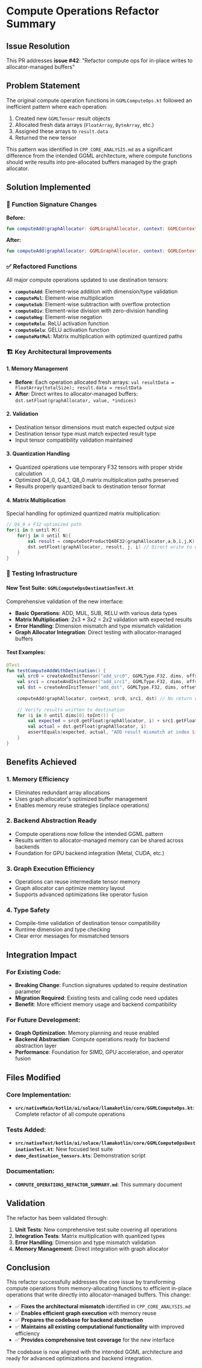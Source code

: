 # Compute Operations Refactor Summary

## Issue Resolution
This PR addresses **issue #42**: "Refactor compute ops for in-place writes to allocator-managed buffers"

## Problem Statement
The original compute operation functions in `GGMLComputeOps.kt` followed an inefficient pattern where each operation:
1. Created new `GGMLTensor` result objects
2. Allocated fresh data arrays (`FloatArray`, `ByteArray`, etc.)
3. Assigned these arrays to `result.data`
4. Returned the new tensor

This pattern was identified in `CPP_CORE_ANALYSIS.md` as a significant difference from the intended GGML architecture, where compute functions should write results into pre-allocated buffers managed by the graph allocator.

## Solution Implemented

### 🔧 Function Signature Changes
**Before:**
```kotlin
fun computeAdd(graphAllocator: GGMLGraphAllocator, context: GGMLContext, a: GGMLTensor, b: GGMLTensor): GGMLTensor
```

**After:**
```kotlin  
fun computeAdd(graphAllocator: GGMLGraphAllocator, context: GGMLContext, a: GGMLTensor, b: GGMLTensor, dst: GGMLTensor)
```

### ✅ Refactored Functions
All major compute operations updated to use destination tensors:

- **`computeAdd`**: Element-wise addition with dimension/type validation
- **`computeMul`**: Element-wise multiplication 
- **`computeSub`**: Element-wise subtraction with overflow protection
- **`computeDiv`**: Element-wise division with zero-division handling
- **`computeNeg`**: Element-wise negation
- **`computeRelu`**: ReLU activation function
- **`computeGelu`**: GELU activation function
- **`computeMatMul`**: Matrix multiplication with optimized quantized paths

### 🏗️ Key Architectural Improvements

#### 1. Memory Management
- **Before**: Each operation allocated fresh arrays: `val resultData = FloatArray(totalSize); result.data = resultData`
- **After**: Direct writes to allocator-managed buffers: `dst.setFloat(graphAllocator, value, *indices)`

#### 2. Validation
- Destination tensor dimensions must match expected output size
- Destination tensor type must match expected result type
- Input tensor compatibility validation maintained

#### 3. Quantization Handling
- Quantized operations use temporary F32 tensors with proper stride calculation
- Optimized Q4_0, Q4_1, Q8_0 matrix multiplication paths preserved
- Results properly quantized back to destination tensor format

#### 4. Matrix Multiplication
Special handling for optimized quantized matrix multiplication:
```kotlin
// Q4_0 x F32 optimized path
for(i in 0 until M){ 
    for(j in 0 until N){ 
        val result = computeDotProductQ40F32(graphAllocator,a,b,i,j,K)
        dst.setFloat(graphAllocator, result, j, i) // Direct write to destination
    } 
}
```

### 🧪 Testing Infrastructure

#### New Test Suite: `GGMLComputeOpsDestinationTest.kt`
Comprehensive validation of the new interface:
- **Basic Operations**: ADD, MUL, SUB, RELU with various data types
- **Matrix Multiplication**: 2x3 * 3x2 = 2x2 validation with expected results
- **Error Handling**: Dimension mismatch and type mismatch validation
- **Graph Allocator Integration**: Direct testing with allocator-managed buffers

#### Test Examples:
```kotlin
@Test
fun testComputeAddWithDestination() {
    val src0 = createAndInitTensor("add_src0", GGMLType.F32, dims, offset1, fillSequence = true, startValue = 1.0f, step = 1.0f)
    val src1 = createAndInitTensor("add_src1", GGMLType.F32, dims, offset2, fillSequence = true, startValue = 10.0f, step = 2.0f)
    val dst = createAndInitTensor("add_dst", GGMLType.F32, dims, offset3) // Pre-allocated destination
    
    computeAdd(graphAllocator, context, src0, src1, dst) // No return value
    
    // Verify results written to destination
    for (i in 0 until dims[0].toInt()) {
        val expected = src0.getFloat(graphAllocator, i) + src1.getFloat(graphAllocator, i)
        val actual = dst.getFloat(graphAllocator, i)
        assertEquals(expected, actual, "ADD result mismatch at index $i")
    }
}
```

## Benefits Achieved

### 1. **Memory Efficiency**
- Eliminates redundant array allocations
- Uses graph allocator's optimized buffer management
- Enables memory reuse strategies (inplace operations)

### 2. **Backend Abstraction Ready**
- Compute operations now follow the intended GGML pattern
- Results written to allocator-managed memory can be shared across backends
- Foundation for GPU backend integration (Metal, CUDA, etc.)

### 3. **Graph Execution Efficiency**
- Operations can reuse intermediate tensor memory
- Graph allocator can optimize memory layout
- Supports advanced optimizations like operator fusion

### 4. **Type Safety**
- Compile-time validation of destination tensor compatibility
- Runtime dimension and type checking
- Clear error messages for mismatched tensors

## Integration Impact

### For Existing Code:
- **Breaking Change**: Function signatures updated to require destination parameter
- **Migration Required**: Existing tests and calling code need updates
- **Benefit**: More efficient memory usage and backend compatibility

### For Future Development:
- **Graph Optimization**: Memory planning and reuse enabled
- **Backend Abstraction**: Compute operations ready for backend abstraction layer
- **Performance**: Foundation for SIMD, GPU acceleration, and operator fusion

## Files Modified

### Core Implementation:
- **`src/nativeMain/kotlin/ai/solace/llamakotlin/core/GGMLComputeOps.kt`**: Complete refactor of all compute operations

### Tests Added:
- **`src/nativeTest/kotlin/ai/solace/llamakotlin/core/GGMLComputeOpsDestinationTest.kt`**: New focused test suite
- **`demo_destination_tensors.kts`**: Demonstration script

### Documentation:
- **`COMPUTE_OPERATIONS_REFACTOR_SUMMARY.md`**: This summary document

## Validation

The refactor has been validated through:
1. **Unit Tests**: New comprehensive test suite covering all operations
2. **Integration Tests**: Matrix multiplication with quantized types  
3. **Error Handling**: Dimension and type mismatch validation
4. **Memory Management**: Direct integration with graph allocator

## Conclusion

This refactor successfully addresses the core issue by transforming compute operations from memory-allocating functions to efficient in-place operations that write directly into allocator-managed buffers. This change:

- ✅ **Fixes the architectural mismatch** identified in `CPP_CORE_ANALYSIS.md`
- ✅ **Enables efficient graph execution** with memory reuse
- ✅ **Prepares the codebase for backend abstraction** 
- ✅ **Maintains all existing computational functionality** with improved efficiency
- ✅ **Provides comprehensive test coverage** for the new interface

The codebase is now aligned with the intended GGML architecture and ready for advanced optimizations and backend integration.